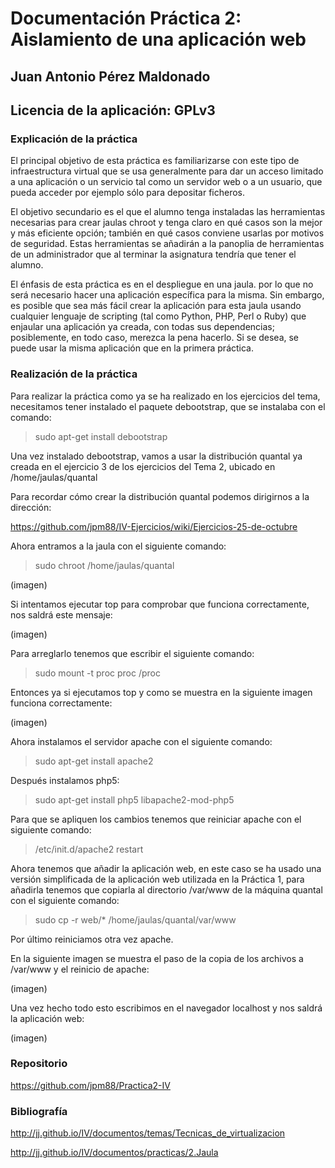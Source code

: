 # Documentación Práctica 2: Aislamiento de una aplicación web

## Juan Antonio Pérez Maldonado

## Licencia de la aplicación: GPLv3


### Explicación de la práctica

El principal objetivo de esta práctica es familiarizarse con este tipo de infraestructura virtual que se usa generalmente para dar un acceso limitado a una aplicación o un servicio tal como un servidor web o a un usuario, que pueda acceder por ejemplo sólo para depositar ficheros.

El objetivo secundario es el que el alumno tenga instaladas las herramientas necesarias para crear jaulas chroot y tenga claro en qué casos son la mejor y más eficiente opción; también en qué casos conviene usarlas por motivos de seguridad. Estas herramientas se añadirán a la panoplia de herramientas de un administrador que al terminar la asignatura tendría que tener el alumno.

El énfasis de esta práctica es en el despliegue en una jaula. por lo que no será necesario hacer una aplicación específica para la misma. Sin embargo, es posible que sea más fácil crear la aplicación para esta jaula usando cualquier lenguaje de scripting (tal como Python, PHP, Perl o Ruby) que enjaular una aplicación ya creada, con todas sus dependencias; posiblemente, en todo caso, merezca la pena hacerlo. Si se desea, se puede usar la misma aplicación que en la primera práctica.

### Realización de la práctica

Para realizar la práctica como ya se ha realizado en los ejercicios del tema, necesitamos tener instalado
el paquete debootstrap, que se instalaba con el comando:

> sudo apt-get install debootstrap

Una vez instalado debootstrap, vamos a usar la distribución quantal ya creada en el ejercicio 3 de los ejercicios
del Tema 2, ubicado en /home/jaulas/quantal

Para recordar cómo crear la distribución quantal podemos dirigirnos a
la dirección: 

https://github.com/jpm88/IV-Ejercicios/wiki/Ejercicios-25-de-octubre

Ahora entramos a la jaula con el siguiente comando:

> sudo chroot /home/jaulas/quantal

(imagen)

Si intentamos ejecutar top para comprobar que funciona correctamente, nos saldrá este mensaje:

(imagen)

Para arreglarlo tenemos que escribir el siguiente comando:

> sudo mount -t proc proc /proc

Entonces ya si ejecutamos top y como se muestra en la siguiente imagen funciona correctamente:

(imagen)

Ahora instalamos el servidor apache con el siguiente comando:

> sudo apt-get install apache2

Después instalamos php5:

> sudo apt-get install php5 libapache2-mod-php5

Para que se apliquen los cambios tenemos que reiniciar apache con el siguiente comando:

> /etc/init.d/apache2 restart

Ahora tenemos que añadir la aplicación web, en este caso se ha usado una versión simplificada de la
aplicación web utilizada en la Práctica 1, para añadirla tenemos que copiarla al directorio /var/www de
la máquina quantal con el siguiente comando:

> sudo cp -r web/* /home/jaulas/quantal/var/www

Por último reiniciamos otra vez apache.

En la siguiente imagen se muestra el paso de la copia de los archivos a /var/www y el reinicio de apache:

(imagen)

Una vez hecho todo esto escribimos en el navegador localhost y nos saldrá la aplicación web:

(imagen)


### Repositorio

https://github.com/jpm88/Practica2-IV

### Bibliografía

http://jj.github.io/IV/documentos/temas/Tecnicas_de_virtualizacion

http://jj.github.io/IV/documentos/practicas/2.Jaula
